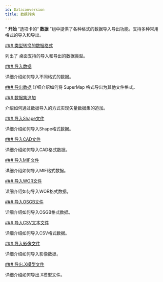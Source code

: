 ```yaml
---
id: Dataconversion
title: 数据转换
---
```

“ **开始** ”选项卡的“ **数据** ”组中提供了各种格式的数据导入导出功能。支持多种常用格式的导入和导出。

[### 类型转换的数据格式](GeoFormates)

列出了  桌面支持的导入和导出的数据类型。

[### 导入数据](ImportData)

详细介绍如何导入不同格式的数据。

[### 导出数据](ExportData)
详细介绍如何将 SuperMap 格式导出为其他文件格式。

[### 数据集追加](DataAppend)

介绍如何通过数据导入的方式实现矢量数据集的追加。

[### 导入Shape文件](ImportSHP)

详细介绍如何导入Shape格式数据。

[### 导入CAD文件](ImportCAD)

详细介绍如何导入CAD格式数据。

[### 导入MIF文件](ImportMif)

详细介绍如何导入MIF格式数据。

[### 导入WOR文件](ImportWor)

详细介绍如何导入WOR格式数据。

[### 导入OSGB文件](ImportOSG&OSGB)

详细介绍如何导入OSGB格式数据。

[### 导入CSV文本文件](CSVimport)

详细介绍如何导入CSV格式数据。

[### 导入影像文件](ImportIMG)

详细介绍如何导入影像数据。

[### 导出.X模型文件](ExportXFile)

详细介绍如何导出.X模型文件。

